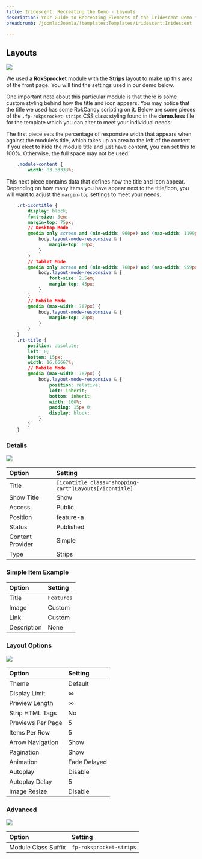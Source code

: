 ```yaml
---
title: Iridescent: Recreating the Demo - Layouts
description: Your Guide to Recreating Elements of the Iridescent Demo for Joomla
breadcrumb: /joomla:Joomla/!templates:Templates/iridescent:Iridescent

---
```


Layouts
-----

![][demo]

We used a **RokSprocket** module with the **Strips** layout to make up this area of the front page. You will find the settings used in our demo below.

One important note about this particular module is that there is some custom styling behind how the title and icon appears. You may notice that the title we used has some RokCandy scripting on it. Below are some pieces of the `.fp-rokpsrocket-strips` CSS class styling found in the **demo.less** file for the template which you can alter to meet your individual needs:

The first piece sets the percentage of responsive width that appears when against the module's title, which takes up an area to the left of the content. If you elect to hide the module title and just have content, you can set this to 100%. Otherwise, the full space may not be used.

~~~ .css
    .module-content {
        width: 83.33333%;
~~~

This next piece contains data that defines how the title and icon appear. Depending on how many items you have appear next to the title/icon, you will want to adjust the `margin-top` settings to meet your needs. 

~~~ .css
    .rt-icontitle {
        display: block;
        font-size: 3em;
        margin-top: 75px;
        // Desktop Mode
        @media only screen and (min-width: 960px) and (max-width: 1199px) {
            body.layout-mode-responsive & {
                margin-top: 60px;
            }
        }
        // Tablet Mode
        @media only screen and (min-width: 768px) and (max-width: 959px) {
            body.layout-mode-responsive & {
                font-size: 2.5em;
                margin-top: 45px;
            }
        }
        // Mobile Mode
        @media (max-width: 767px) {
            body.layout-mode-responsive & {
                margin-top: 20px;
            }
        }
    }
    .rt-title {
        position: absolute;
        left: 0;
        bottom: 15px;
        width: 16.66667%;
        // Mobile Mode
        @media (max-width: 767px) {
            body.layout-mode-responsive & {
                position: relative;
                left: inherit;
                bottom: inherit;
                width: 100%;
                padding: 15px 0;
                display: block;
            }
        }
    }
~~~

### Details

![][demo2]

|      Option      |                        Setting                         |
| :--------------- | :----------------------------------------------------- |
| Title            | `[icontitle class="shopping-cart"]Layouts[/icontitle]` |
| Show Title       | Show                                                   |
| Access           | Public                                                 |
| Position         | feature-a                                              |
| Status           | Published                                              |
| Content Provider | Simple                                                 |
| Type             | Strips                                                 |

### Simple Item Example

|    Option   |  Setting   |
| :---------- | :--------- |
| Title       | `Features` |
| Image       | Custom     |
| Link        | Custom     |
| Description | None       |

### Layout Options

![][demo3]

|       Option      |   Setting    |
| :---------------- | :----------- |
| Theme             | Default      |
| Display Limit     | ∞            |
| Preview Length    | ∞            |
| Strip HTML Tags   | No           |
| Previews Per Page | 5            |
| Items Per Row     | 5            |
| Arrow Navigation  | Show         |
| Pagination        | Show         |
| Animation         | Fade Delayed |
| Autoplay          | Disable      |
| Autoplay Delay    | 5            |
| Image Resize      | Disable      |


### Advanced

![][demo4]

|        Option       |         Setting         |
| :------------------ | :---------------------- |
| Module Class Suffix | `fp-roksprocket-strips` |

[demo]: assets/demo_6.jpeg
[demo2]: assets/demo_6a.jpeg
[demo3]: assets/demo_6b.jpeg
[demo4]: assets/demo_6c.jpeg

